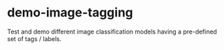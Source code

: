 # demo-image-tagging
Test and demo different image classification models having a pre-defined set of tags / labels.
